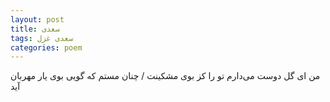 ```yaml
---
layout: post
title: سعدی
tags: سعدی غزل
categories: poem
---
```


من ای گل دوست می‌دارم تو را کز بوی مشکینت / چنان مستم که گویی بوی یار مهربان آید
